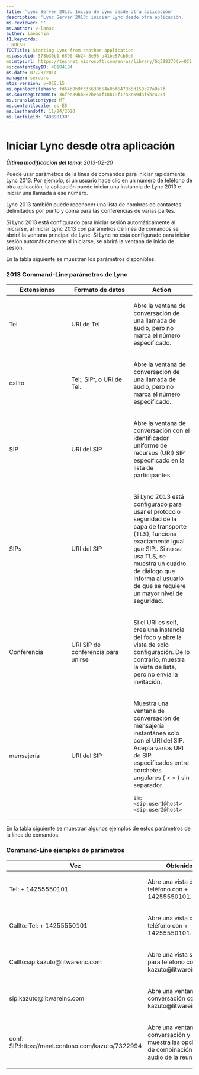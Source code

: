 ```yaml
---
title: 'Lync Server 2013: Inicio de Lync desde otra aplicación'
description: 'Lync Server 2013: iniciar Lync desde otra aplicación.'
ms.reviewer: ''
ms.author: v-lanac
author: lanachin
f1.keywords:
- NOCSH
TOCTitle: Starting Lync from another application
ms:assetid: 573b30b1-6590-4b24-8e96-a41be57cb0ef
ms:mtpsurl: https://technet.microsoft.com/en-us/library/Gg398376(v=OCS.15)
ms:contentKeyID: 48184184
ms.date: 07/23/2014
manager: serdars
mtps_version: v=OCS.15
ms.openlocfilehash: fd64b8b9f335638b54a0bf6473b5d159c97a0e7f
ms.sourcegitcommit: 36fee89bb887bea4f18b19f17a8c69daf5bc423d
ms.translationtype: MT
ms.contentlocale: es-ES
ms.lasthandoff: 11/24/2020
ms.locfileid: "49398130"
---
```

# <a name="starting-lync-from-another-application"></a>Iniciar Lync desde otra aplicación

<div data-xmlns="http://www.w3.org/1999/xhtml">

<div class="topic" data-xmlns="http://www.w3.org/1999/xhtml" data-msxsl="urn:schemas-microsoft-com:xslt" data-cs="https://msdn.microsoft.com/">

<div data-asp="https://msdn2.microsoft.com/asp">



</div>

<div id="mainSection">

<div id="mainBody">

<span> </span>

_**Última modificación del tema:** 2013-02-20_

Puede usar parámetros de la línea de comandos para iniciar rápidamente Lync 2013. Por ejemplo, si un usuario hace clic en un número de teléfono de otra aplicación, la aplicación puede iniciar una instancia de Lync 2013 e iniciar una llamada a ese número.

Lync 2013 también puede reconocer una lista de nombres de contactos delimitados por punto y coma para las conferencias de varias partes.

Si Lync 2013 está configurado para iniciar sesión automáticamente al iniciarse, al iniciar Lync 2013 con parámetros de línea de comandos se abrirá la ventana principal de Lync. Si Lync no está configurado para iniciar sesión automáticamente al iniciarse, se abrirá la ventana de inicio de sesión.

En la tabla siguiente se muestran los parámetros disponibles.

### <a name="lync-2013-command-line-parameters"></a>2013 Command-Line parámetros de Lync

<table>
<colgroup>
<col style="width: 33%" />
<col style="width: 33%" />
<col style="width: 33%" />
</colgroup>
<thead>
<tr class="header">
<th>Extensiones</th>
<th>Formato de datos</th>
<th>Action</th>
</tr>
</thead>
<tbody>
<tr class="odd">
<td><p>Tel</p></td>
<td><p>URI de Tel</p></td>
<td><p>Abre la ventana de conversación de una llamada de audio, pero no marca el número especificado.</p></td>
</tr>
<tr class="even">
<td><p>callto</p></td>
<td><p>Tel:, SIP:, o URI de Tel.</p></td>
<td><p>Abre la ventana de conversación de una llamada de audio, pero no marca el número especificado.</p></td>
</tr>
<tr class="odd">
<td><p>SIP</p></td>
<td><p>URI del SIP</p></td>
<td><p>Abre la ventana de conversación con el identificador uniforme de recursos (URI) SIP especificado en la lista de participantes.</p></td>
</tr>
<tr class="even">
<td><p>SIPs</p></td>
<td><p>URI del SIP</p></td>
<td><p>Si Lync 2013 está configurado para usar el protocolo seguridad de la capa de transporte (TLS), funciona exactamente igual que SIP:. Si no se usa TLS, se muestra un cuadro de diálogo que informa al usuario de que se requiere un mayor nivel de seguridad.</p></td>
</tr>
<tr class="odd">
<td><p>Conferencia</p></td>
<td><p>URI SIP de conferencia para unirse</p></td>
<td><p>Si el URI es self, crea una instancia del foco y abre la vista de solo configuración. De lo contrario, muestra la vista de lista, pero no envía la invitación.</p></td>
</tr>
<tr class="even">
<td><p>mensajería</p></td>
<td><p>URI del SIP</p></td>
<td><p>Muestra una ventana de conversación de mensajería instantánea solo con el URI del SIP. Acepta varios URI de SIP especificados entre corchetes angulares ( &lt; &gt; ) sin separador.</p>
<pre><code>im:&lt;sip:user1@host&gt;&lt;sip:user2@host&gt;</code></pre></td>
</tr>
</tbody>
</table>


En la tabla siguiente se muestran algunos ejemplos de estos parámetros de la línea de comandos.

### <a name="command-line-parameter-examples"></a>Command-Line ejemplos de parámetros

<table>
<colgroup>
<col style="width: 50%" />
<col style="width: 50%" />
</colgroup>
<thead>
<tr class="header">
<th>Vez</th>
<th>Obtenidos</th>
</tr>
</thead>
<tbody>
<tr class="odd">
<td><p>Tel: + 14255550101</p></td>
<td><p>Abre una vista de solo teléfono con + 14255550101.</p></td>
</tr>
<tr class="even">
<td><p>Callto: Tel: + 14255550101</p></td>
<td><p>Abre una vista de solo teléfono con + 14255550101.</p></td>
</tr>
<tr class="odd">
<td><p>Callto:sip:kazuto@litwareinc.com</p></td>
<td><p>Abre una vista solo para teléfono con kazuto@litwareinc.com.</p></td>
</tr>
<tr class="even">
<td><p>sip:kazuto@litwareinc.com</p></td>
<td><p>Abre una ventana de conversación con kazuto@litwareinc.com.</p></td>
</tr>
<tr class="odd">
<td><p>conf: SIP:https://meet.contoso.com/kazuto/7322994</p></td>
<td><p>Abre una ventana de conversación y muestra las opciones de combinación de audio de la reunión.</p></td>
</tr>
</tbody>
</table>


</div>

<span> </span>

</div>

</div>

</div>

